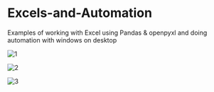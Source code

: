 # Excels-and-Automation
Examples of working with Excel using Pandas &amp; openpyxl and doing automation with windows on desktop

![1](https://user-images.githubusercontent.com/123666150/226745678-ccb81a9f-e19d-4790-bf81-59a269b86ab8.PNG)

![2](https://user-images.githubusercontent.com/123666150/226745687-eee5917a-15c8-4f4c-8058-cb05dd7fe647.PNG)


![3](https://user-images.githubusercontent.com/123666150/226745693-6cef7d97-e961-4e1a-bae7-cf825ab636e7.PNG)
